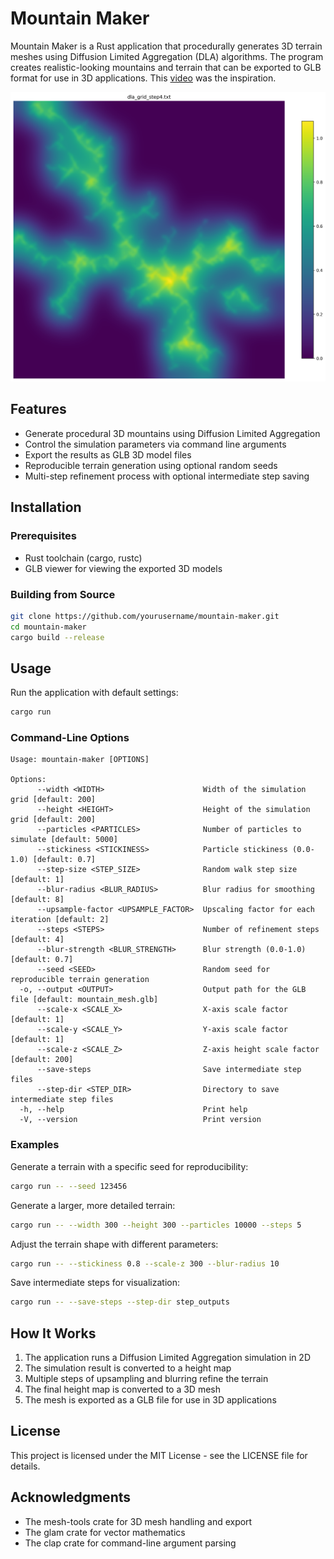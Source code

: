# Mountain Maker

Mountain Maker is a Rust application that procedurally generates 3D terrain meshes using Diffusion Limited Aggregation (DLA) algorithms. The program creates realistic-looking mountains and terrain that can be exported to GLB format for use in 3D applications. This [video](https://youtu.be/gsJHzBTPG0Y?si=AFZStsZopLtHgdF5) was the inspiration.

![Example Generated Terrain](docs/example.png)

## Features

- Generate procedural 3D mountains using Diffusion Limited Aggregation
- Control the simulation parameters via command line arguments
- Export the results as GLB 3D model files
- Reproducible terrain generation using optional random seeds
- Multi-step refinement process with optional intermediate step saving

## Installation

### Prerequisites

- Rust toolchain (cargo, rustc)
- GLB viewer for viewing the exported 3D models

### Building from Source

```bash
git clone https://github.com/yourusername/mountain-maker.git
cd mountain-maker
cargo build --release
```

## Usage

Run the application with default settings:

```bash
cargo run
```

### Command-Line Options

```
Usage: mountain-maker [OPTIONS]

Options:
      --width <WIDTH>                      Width of the simulation grid [default: 200]
      --height <HEIGHT>                    Height of the simulation grid [default: 200]
      --particles <PARTICLES>              Number of particles to simulate [default: 5000]
      --stickiness <STICKINESS>            Particle stickiness (0.0-1.0) [default: 0.7]
      --step-size <STEP_SIZE>              Random walk step size [default: 1]
      --blur-radius <BLUR_RADIUS>          Blur radius for smoothing [default: 8]
      --upsample-factor <UPSAMPLE_FACTOR>  Upscaling factor for each iteration [default: 2]
      --steps <STEPS>                      Number of refinement steps [default: 4]
      --blur-strength <BLUR_STRENGTH>      Blur strength (0.0-1.0) [default: 0.7]
      --seed <SEED>                        Random seed for reproducible terrain generation
  -o, --output <OUTPUT>                    Output path for the GLB file [default: mountain_mesh.glb]
      --scale-x <SCALE_X>                  X-axis scale factor [default: 1]
      --scale-y <SCALE_Y>                  Y-axis scale factor [default: 1]
      --scale-z <SCALE_Z>                  Z-axis height scale factor [default: 200]
      --save-steps                         Save intermediate step files
      --step-dir <STEP_DIR>                Directory to save intermediate step files
  -h, --help                               Print help
  -V, --version                            Print version
```

### Examples

Generate a terrain with a specific seed for reproducibility:

```bash
cargo run -- --seed 123456
```

Generate a larger, more detailed terrain:

```bash
cargo run -- --width 300 --height 300 --particles 10000 --steps 5
```

Adjust the terrain shape with different parameters:

```bash
cargo run -- --stickiness 0.8 --scale-z 300 --blur-radius 10
```

Save intermediate steps for visualization:

```bash
cargo run -- --save-steps --step-dir step_outputs
```

## How It Works

1. The application runs a Diffusion Limited Aggregation simulation in 2D
2. The simulation result is converted to a height map
3. Multiple steps of upsampling and blurring refine the terrain
4. The final height map is converted to a 3D mesh
5. The mesh is exported as a GLB file for use in 3D applications

## License

This project is licensed under the MIT License - see the LICENSE file for details.

## Acknowledgments

- The mesh-tools crate for 3D mesh handling and export
- The glam crate for vector mathematics
- The clap crate for command-line argument parsing
